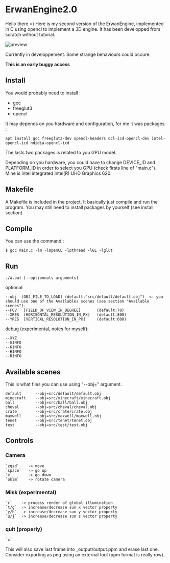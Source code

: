 # ErwanEngine2.0

Hello there =)
Here is my second version of the ErwanEngine, implemented in C using opencl to implement a 3D engine. It has been developped from scratch without  tutorial.

![preview](https://github.com/e-renault/ErwanEngine2/blob/main/_output/EEAO_test6.png?raw=true)

Currently in developpement. Some strange behaviours could occure.

**This is an early buggy access**

## Install

You would probably need to install :

* gcc
* freeglut3
* opencl

It may depends on you hardware and configuration, for me it was packages :
```
apt install gcc freeglut3-dev opencl-headers ocl-icd-opencl-dev intel-opencl-icd ndidia-opencl-icd
```
The lasts two packages is related to you GPU model.

Depending on you hardware, you could have to change DEVICE_ID and PLATFORM_ID in order to select you GPU (check firsts line of "main.c"). Mine is intel integrated Intel(R) UHD Graphics 620.

## Makefile

A Makefile is included in the project. It basically just compile and run the program. You may still need to install packages by yourself (see install section)

## Compile

You can use the command :

```
$ gcc main.c -lm -lOpenCL -lpthread -lGL -lglut 
```

## Run

```
./a.out [--optionnals arguments]
```

optional:

```
--obj  [OBJ_FILE_TO_LOAD] (default:"src/default/default.obj")  <- you should use one of the Availables scenes (see section "Available scenes").
--FOV   [FIELD_OF_VIEW_IN_DEGREE]       (default:70)
--XRES  [HORISONTAL_RESOLUTION_IN_PX]   (default:800)
--YRES  [VERTICAL_RESOLUTION_IN_PX]     (default:600)
```

debug (experimental, notes for myself):

```
--XYZ
--GINFO
--KINFO
--HINFO
--RINFO
```

## Available scenes

This is what files you can use using "--obj=" argument.

```
default      --obj=src/default/default.obj
minecraft    --obj=src/minecraft/minecraft.obj
ball         --obj=src/ball/ball.obj
cheval       --obj=src/cheval/cheval.obj
crate        --obj=src/crate/crate.obj
maxwell      --obj=src/maxwell/maxwell.obj
tenet        --obj=src/tenet/tenet.obj
test         --obj=src/test/test.obj
```

## Controls

### Camera

```
`zqsd`    -> move
`space`   -> go up
`e`       -> go down
`oklm`    -> rotate camera
```

### Misk (experimental)

```
`r`    -> process render of global illumination
`t/g`  -> increase/decrease sun x vector property 
`y/h`  -> increase/decrease sun y vector property
`u/j`  -> increase/decrease sun z vector property
```

### quit (properly)

```
`x`
```

This will also save last frame into \_output/output.ppm and erase last one. Consider exporting as png  using an external tool (ppm format is really row).
